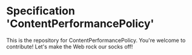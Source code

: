 
# Specification 'ContentPerformancePolicy'

This is the repository for ContentPerformancePolicy. You're welcome to contribute! Let's make the Web rock our socks
off!
